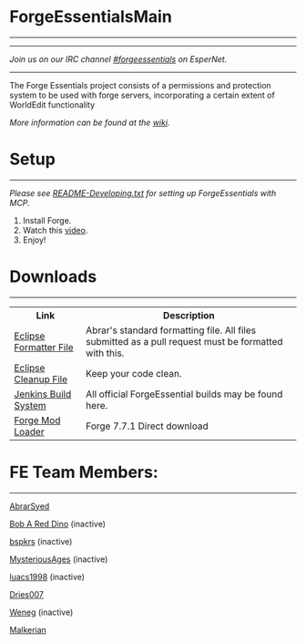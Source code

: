 ForgeEssentialsMain
===================
___________________
___________________
*Join us on our IRC channel [#forgeessentials](http://webchat.esper.net/?channels=forgeessentials&prompt=1) on EsperNet.*
_________________________________________________________________________________________________________________________
The Forge Essentials project consists of a permissions and protection system to be used with forge servers, incorporating a certain extent of WorldEdit functionality

*More information can be found at the [wiki](wiki).*

Setup
=====
_____
*Please see [README-Developing.txt](README-Developing.txt) for setting up ForgeEssentials with MCP.*

1. Install Forge.
2. Watch this [video](http://www.google.com/url?sa=t&rct=j&q=forge%20essentials%20install&source=web&cd=2&ved=0CD4QtwIwAQ&url=http%3A%2F%2Fwww.youtube.com%2Fwatch%3Fv%3DeILe2YDVHfs&ei=6-BUUYL3JITUyQG-noGIDw&usg=AFQjCNEbvjbyDXQZ9wBuwxn8g4wjFw5ADw&bvm=bv.44442042,d.aWc).
3. Enjoy!

Downloads
=========
_________
<table>
<tr>
<th>Link</th>
<th>Description</th>
</tr>
<tr>
<td><a href="https://dl.dropbox.com/u/31042110/eclipse%20Formatter%20Stuff/AbrarCodeFormatter.xml">Eclipse Formatter File</a></td>
<td>Abrar's standard formatting file. All files submitted as a pull request must be formatted with this.</td>
</tr>
<tr>
<td><a href="https://dl.dropbox.com/u/31042110/eclipse%20Formatter%20Stuff/AbrarCodeCleanup.xml">Eclipse Cleanup File</a></td>
<td>Keep your code clean.</td>
</tr>
<tr>
<td><a href="http://files.minecraftforge.net/ForgeEssentials/">Jenkins Build System</a></td>
<td>All official ForgeEssential builds may be found here.</td>
</tr>
<tr>
<td><a href="http://files.minecraftforge.net/minecraftforge/minecraftforge-universal-1.5.1-7.7.1.611.zip">Forge Mod Loader</a></td>
<td>Forge 7.7.1 Direct download</td>
</table>

FE Team Members:
================
________________
<a href="https://github.com/AbrarSyed">AbrarSyed</a>  

<a href="https://github.com/Bob-A-Red-Dino">Bob A Red Dino</a>  (inactive)

<a href="https://github.com/bspkrs">bspkrs</a> (inactive)

<a href="https://github.com/MysteriousAges">MysteriousAges</a> (inactive)

<a href="https://github.com/luacs1998">luacs1998</a> (inactive)

<a href="https://github.com/dries007">Dries007</a>

<a href="https://github.com/Weneg">Weneg</a> (inactive)

<a href="https://github.com/Malkerian">Malkerian</a>
